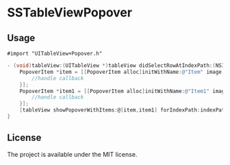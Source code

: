 # SSTableViewPopover

## Usage
`#import "UITableView+Popover.h"`

```objective-c
- (void)tableView:(UITableView *)tableView didSelectRowAtIndexPath:(NSIndexPath *)indexPath {
    PopoverItem *item = [[PopoverItem alloc]initWithName:@"Item" image:[UIImage imageNamed:@"example.png"] selectedHandler:^(PopoverItem *popoverItem) {
        //handle callback
    }];
    PopoverItem *item1 = [[PopoverItem alloc]initWithName:@"Item1" image:[UIImage imageNamed:@"example1.png"] selectedHandler:^(PopoverItem *popoverItem) {
        //handle callback
    }];
    [tableView showPopoverWithItems:@[item,item1] forIndexPath:indexPath];
}

```

## License
The project is available under the MIT license.
